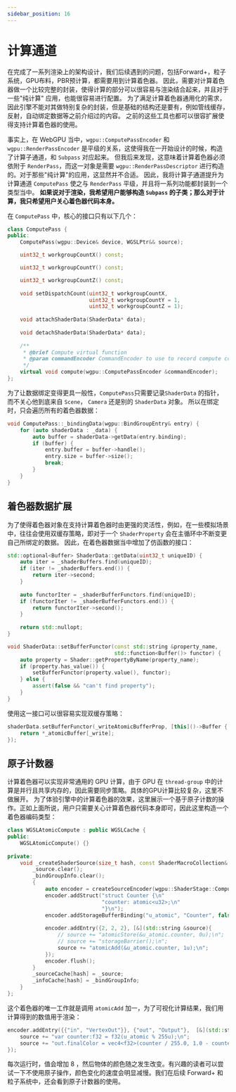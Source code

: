 ```yaml
---
sidebar_position: 16
---
```


# 计算通道

在完成了一系列渲染上的架构设计，我们后续遇到的问题，包括Forward+，粒子系统，GPU布料，PBR预计算，都需要用到计算着色器。 因此，需要对计算着色器做一个比较完整的封装，使得计算的部分可以很容易与渲染结合起来，并且对于一些"纯计算"
应用，也能很容易进行配置。 为了满足计算着色器通用化的需求，因此引擎不能对其做特别复杂的封装，但是基础的结构还是要有，例如管线缓存，反射，自动绑定数据等之前介绍过的内容。 之前的这些工具也都可以很容扩展使得支持计算着色器的使用。

事实上，在 WebGPU 当中，`wgpu::ComputePassEncoder` 和 `wgpu::RenderPassEncoder` 是平级的关系，这使得我在一开始设计的时候，构造了计算子通道，和 `Subpass` 对应起来。
但我后来发现，这意味着计算着色器必须依附于 `RenderPass`，而这一对象是需要 `wgpu::RenderPassDescriptor` 进行构造的。对于那些"纯计算"的应用，这显然并不合适。
因此，我将计算子通道提升为计算通道 `ComputePass` 使之与 `RenderPass` 平级，并且将一系列功能都封装到一个类型当中。
**如果说对于渲染，我希望用户能够构造 `Subpass` 的子类；那么对于计算，我只希望用户关心着色器代码本身。**

在 `ComputePass` 中，核心的接口只有以下几个：

```cpp
class ComputePass {
public:      
    ComputePass(wgpu::Device& device, WGSLPtr&& source);

    uint32_t workgroupCountX() const;

    uint32_t workgroupCountY() const;

    uint32_t workgroupCountZ() const;
    
    void setDispatchCount(uint32_t workgroupCountX,
                          uint32_t workgroupCountY = 1,
                          uint32_t workgroupCountZ = 1);
    
    void attachShaderData(ShaderData* data);
    
    void detachShaderData(ShaderData* data);
    
    /**
     * @brief Compute virtual function
     * @param commandEncoder CommandEncoder to use to record compute commands
     */
    virtual void compute(wgpu::ComputePassEncoder &commandEncoder);
};
```

为了让数据绑定变得更具一般性，`ComputePass`只需要记录`ShaderData` 的指针，而不关心他到底来自 `Scene`， `Camera` 还是别的 `ShaderData` 对象。 所以在绑定时，只会遍历所有的着色器数据：

```cpp
void ComputePass::_bindingData(wgpu::BindGroupEntry& entry) {
    for (auto shaderData : _data) {
        auto buffer = shaderData->getData(entry.binding);
        if (buffer) {
            entry.buffer = buffer->handle();
            entry.size = buffer->size();
            break;
        }
    }
}
```

## 着色器数据扩展

为了使得着色器对象在支持计算着色器时由更强的灵活性，例如，在一些模拟场景中，往往会使用双缓存策略，即对于一个 `ShaderProperty` 会在主循环中不断变更自己所绑定的数据。 因此，在着色器数据当中增加了仿函数的接口：

```cpp
std::optional<Buffer> ShaderData::getData(uint32_t uniqueID) {
    auto iter = _shaderBuffers.find(uniqueID);
    if (iter != _shaderBuffers.end()) {
        return iter->second;
    }
    
    auto functorIter = _shaderBufferFunctors.find(uniqueID);
    if (functorIter != _shaderBufferFunctors.end()) {
        return functorIter->second();
    }
    
    return std::nullopt;
}

void ShaderData::setBufferFunctor(const std::string &property_name,
                                  std::function<Buffer()> functor) {
    auto property = Shader::getPropertyByName(property_name);
    if (property.has_value()) {
        setBufferFunctor(property.value(), functor);
    } else {
        assert(false && "can't find property");
    }
}
```

使用这一接口可以很容易实现双缓存策略：

```cpp title="particle/particle.cpp"
shaderData.setBufferFunctor(_writeAtomicBufferProp, [this]()->Buffer {
    return *_atomicBuffer[_write];
});
```

## 原子计数器

计算着色器可以实现非常通用的 GPU 计算，由于 GPU 在 `thread-group` 中的计算是并行且共享内存的，因此需要同步策略。具体的GPU计算比较复杂，这里不做展开。
为了体验引擎中的计算着色器的效果，这里展示一个基于原子计数的操作。正如上面所说，用户只需要关心计算着色器代码本身即可，因此这里构造一个着色器编码类型：

```cpp
class WGSLAtomicCompute : public WGSLCache {
public:
    WGSLAtomicCompute() {}
    
private:
    void _createShaderSource(size_t hash, const ShaderMacroCollection& macros) override {
        _source.clear();
        _bindGroupInfo.clear();
        {
            auto encoder = createSourceEncoder(wgpu::ShaderStage::Compute);
            encoder.addStruct("struct Counter {\n"
                              "counter: atomic<u32>;\n"
                              "}\n");
            encoder.addStorageBufferBinding("u_atomic", "Counter", false);
            
            encoder.addEntry({2, 2, 2}, [&](std::string &source){
                // source += "atomicStore(&u_atomic.counter, 0u);\n";
                // source += "storageBarrier();\n";
                source += "atomicAdd(&u_atomic.counter, 1u);\n";
            });
            encoder.flush();
        }
        _sourceCache[hash] = _source;
        _infoCache[hash] = _bindGroupInfo;
    }
};
```

这个着色器的唯一工作就是调用 `atomicAdd` 加一，为了可视化计算结果，我们用计算得到的数值用于渲染：
```cpp
encoder.addEntry({{"in", "VertexOut"}}, {"out", "Output"},  [&](std::string &source){
    source += "var counter:f32 = f32(u_atomic % 255u);\n";
    source += "out.finalColor = vec4<f32>(counter / 255.0, 1.0 - counter / 255.0, counter / 255.0, 1.0);\n";
});
```
每次运行时，值会增加 8 ，然后物体的颜色随之发生改变。有兴趣的读者可以尝试一下不使用原子操作，颜色变化的速度会明显减慢。我们在后续 Forward+ 和粒子系统中，还会看到原子计数器的使用。
